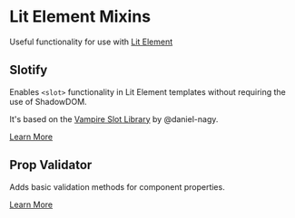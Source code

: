 # Lit Element Mixins
Useful functionality for use with [Lit Element](https://lit-element.polymer-project.org)

## Slotify
Enables `<slot>` functionality in Lit Element templates without requiring the use of ShadowDOM.

It's based on the [Vampire Slot Library](https://github.com/Boulevard/vampire) by @daniel-nagy.

[Learn More](https://github.com/EightShapes/lit-element-mixins/tree/master/packages/slotify)

## Prop Validator
Adds basic validation methods for component properties.

[Learn More](https://github.com/EightShapes/lit-element-mixins/tree/master/packages/prop-validator)
